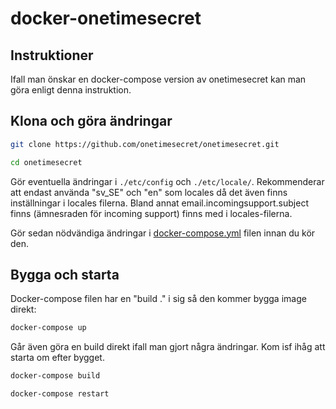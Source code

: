 # docker-onetimesecret

## Instruktioner
Ifall man önskar en docker-compose version av onetimesecret kan man göra enligt denna instruktion.

## Klona och göra ändringar
```bash
git clone https://github.com/onetimesecret/onetimesecret.git
```
```bash
cd onetimesecret
```

Gör eventuella ändringar i ```./etc/config``` och ```./etc/locale/```. Rekommenderar att endast använda "sv_SE" och "en" som locales då det även finns inställningar i locales filerna. Bland annat email.incomingsupport.subject finns (ämnesraden för incoming support) finns med i locales-filerna.

Gör sedan nödvändiga ändringar i  [docker-compose.yml](docker-compose.yml) filen innan du kör den.

## Bygga och starta
Docker-compose filen har en "build ." i sig så den kommer bygga image direkt:
```bash
docker-compose up
```

Går även göra en build direkt ifall man gjort några ändringar. Kom isf ihåg att starta om efter bygget.
```bash
docker-compose build
```
```bash
docker-compose restart
```
